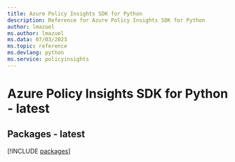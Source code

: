 ```yaml
---
title: Azure Policy Insights SDK for Python
description: Reference for Azure Policy Insights SDK for Python
author: lmazuel
ms.author: lmazuel
ms.data: 07/03/2023
ms.topic: reference
ms.devlang: python
ms.service: policyinsights
---
```

# Azure Policy Insights SDK for Python - latest
## Packages - latest
[!INCLUDE [packages](policy-insights-index.md)]